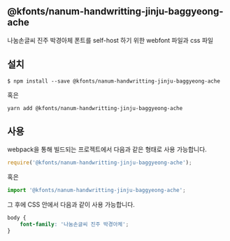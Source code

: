 
@kfonts/nanum-handwritting-jinju-baggyeong-ache
---------------------

나눔손글씨 진주 박경아체 폰트를 self-host 하기 위한 webfont 파일과 css 파일

설치
----

```
$ npm install --save @kfonts/nanum-handwritting-jinju-baggyeong-ache
```

혹은

```
yarn add @kfonts/nanum-handwritting-jinju-baggyeong-ache
```

사용
----

webpack을 통해 빌드되는 프로젝트에서 다음과 같은 형태로 사용 가능합니다.

```js
require('@kfonts/nanum-handwritting-jinju-baggyeong-ache');
```

혹은

```js
import '@kfonts/nanum-handwritting-jinju-baggyeong-ache';
```

그 후에 CSS 안에서 다음과 같이 사용 가능합니다.

```css
body {
    font-family: '나눔손글씨 진주 박경아체';
}
```
